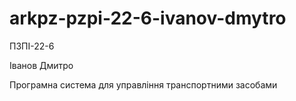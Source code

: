# arkpz-pzpi-22-6-ivanov-dmytro

ПЗПІ-22-6

Іванов Дмитро

Програмна система для управління транспортними засобами
